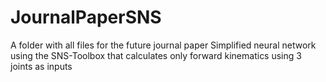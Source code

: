 # JournalPaperSNS
A folder with all files for the future journal paper
Simplified neural network using the SNS-Toolbox that calculates only forward kinematics using 3 joints as inputs
